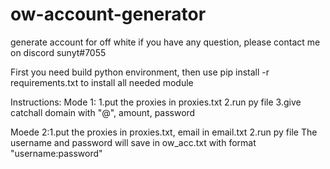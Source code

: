 # ow-account-generator
generate account for off white
if you have any question, please contact me on discord sunyt#7055

First you need build python environment, then use pip install -r requirements.txt to install all needed module

Instructions:
Mode 1: 1.put the proxies in proxies.txt
        2.run py file
        3.give catchall domain with "@", amount, password
        
Moede 2:1.put the proxies in proxies.txt, email in email.txt
        2.run py file
The username and password will save in ow_acc.txt with format "username:password"
